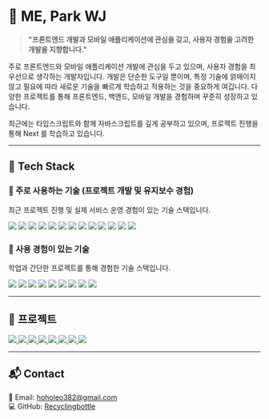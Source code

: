# 👋 ME, Park WJ

> **"프론트엔드 개발과 모바일 애플리케이션에 관심을 갖고, 사용자 경험을 고려한 개발을 지향합니다."**

주로 프론트엔드와 모바일 애플리케이션 개발에 관심을 두고 있으며, 사용자 경험을 최우선으로 생각하는 개발자입니다.
개발은 단순한 도구일 뿐이며, 특정 기술에 얽매이지 않고 필요에 따라 새로운 기술을 빠르게 학습하고 적용하는 것을 중요하게 여깁니다. 
다양한 프로젝트를 통해 프론트엔드, 백엔드, 모바일 개발을 경험하며 꾸준히 성장하고 있습니다.

최근에는 타입스크립트와 함께 자바스크립트를 깊게 공부하고 있으며, 프로젝트 진행을 통해 Next 를 학습하고 있습니다. 

---

## 🚀 Tech Stack

### 🔹 주로 사용하는 기술 (프로젝트 개발 및 유지보수 경험)
최근 프로젝트 진행 및 실제 서비스 운영 경험이 있는 기술 스택입니다.

<p align="left">
  <img src="https://img.shields.io/badge/JavaScript-F7DF1E?style=for-the-badge&logo=javascript&logoColor=black" />
  <img src="https://img.shields.io/badge/TypeScript-3178C6?style=for-the-badge&logo=typescript&logoColor=white" />
  <img src="https://img.shields.io/badge/React-61DAFB?style=for-the-badge&logo=react&logoColor=black" />
  <img src="https://img.shields.io/badge/React%20Native-61DAFB?style=for-the-badge&logo=react&logoColor=black" />
  <img src="https://img.shields.io/badge/Next.js-000000?style=for-the-badge&logo=next.js&logoColor=white" />
  <img src="https://img.shields.io/badge/Node.js-339933?style=for-the-badge&logo=node.js&logoColor=white" />
  <img src="https://img.shields.io/badge/Express-000000?style=for-the-badge&logo=express&logoColor=white" />
  <img src="https://img.shields.io/badge/Spring%20Boot-6DB33F?style=for-the-badge&logo=springboot&logoColor=white" />
  <img src="https://img.shields.io/badge/Java-007396?style=for-the-badge&logo=openjdk&logoColor=white" />
  <img src="https://img.shields.io/badge/MySQL-4479A1?style=for-the-badge&logo=mysql&logoColor=white" />
  <img src="https://img.shields.io/badge/Docker-2496ED?style=for-the-badge&logo=docker&logoColor=white" />
  <img src="https://img.shields.io/badge/GitHub%20Actions-2088FF?style=for-the-badge&logo=githubactions&logoColor=white" />
  <img src="https://img.shields.io/badge/AWS-232F3E?style=for-the-badge&logo=amazonaws&logoColor=white" />
</p>

### 🔸 사용 경험이 있는 기술
학업과 간단한 프로젝트를 통해 경험한 기술 스택입니다.

<p align="left">
  <img src="https://img.shields.io/badge/Python-3776AB?style=for-the-badge&logo=python&logoColor=white" />
  <img src="https://img.shields.io/badge/C-A8B9CC?style=for-the-badge&logo=c&logoColor=white" />
  <img src="https://img.shields.io/badge/C++-00599C?style=for-the-badge&logo=c%2B%2B&logoColor=white" />
  <img src="https://img.shields.io/badge/C%23-239120?style=for-the-badge&logo=csharp&logoColor=white" />
  <img src="https://img.shields.io/badge/Flutter-02569B?style=for-the-badge&logo=flutter&logoColor=white" />
  <img src="https://img.shields.io/badge/Dart-0175C2?style=for-the-badge&logo=dart&logoColor=white" />
  <img src="https://img.shields.io/badge/MariaDB-003545?style=for-the-badge&logo=mariadb&logoColor=white" />
  <img src="https://img.shields.io/badge/Android%20Studio-3DDC84?style=for-the-badge&logo=androidstudio&logoColor=white" />
  <img src="https://img.shields.io/badge/Kotlin-0095D5?style=for-the-badge&logo=kotlin&logoColor=white" />
</p>

---

## 📂 프로젝트

<a href="https://github.com/mepwj/5-team-daramgil-sumda-fe">
  <img src="https://github-readme-stats.vercel.app/api/pin/?username=mepwj&repo=5-team-daramgil-sumda-fe" />
</a>
<a href="https://github.com/mepwj/5-team-daramgil-sumda-be">
  <img src="https://github-readme-stats.vercel.app/api/pin/?username=mepwj&repo=5-team-daramgil-sumda-be" />
</a>
<a href="https://github.com/mepwj/voiceCut_FE">
  <img src="https://github-readme-stats.vercel.app/api/pin/?username=mepwj&repo=voiceCut_FE" />
</a>
<a href="https://github.com/mepwj/jeju-little-dreamers-fe-v2">
  <img src="https://github-readme-stats.vercel.app/api/pin/?username=mepwj&repo=jeju-little-dreamers-fe-v2" />
</a>
<a href="https://github.com/mepwj/MDMS">
  <img src="https://github-readme-stats.vercel.app/api/pin/?username=mepwj&repo=MDMS" />
</a>
<a href="https://github.com/mepwj/cloud-story-react">
  <img src="https://github-readme-stats.vercel.app/api/pin/?username=mepwj&repo=cloud-story-react" />
</a>
<a href="https://github.com/mepwj/cloud-story-vanilla">
  <img src="https://github-readme-stats.vercel.app/api/pin/?username=mepwj&repo=cloud-story-vanilla" />
</a>
<a href="https://github.com/mepwj/cloud-story-be">
  <img src="https://github-readme-stats.vercel.app/api/pin/?username=mepwj&repo=cloud-story-be" />
</a>

---

## 📬 Contact

📧 Email: hoholeo382@gmail.com  
💻 GitHub: [Recyclingbottle](https://github.com/Recyclingbottle)

